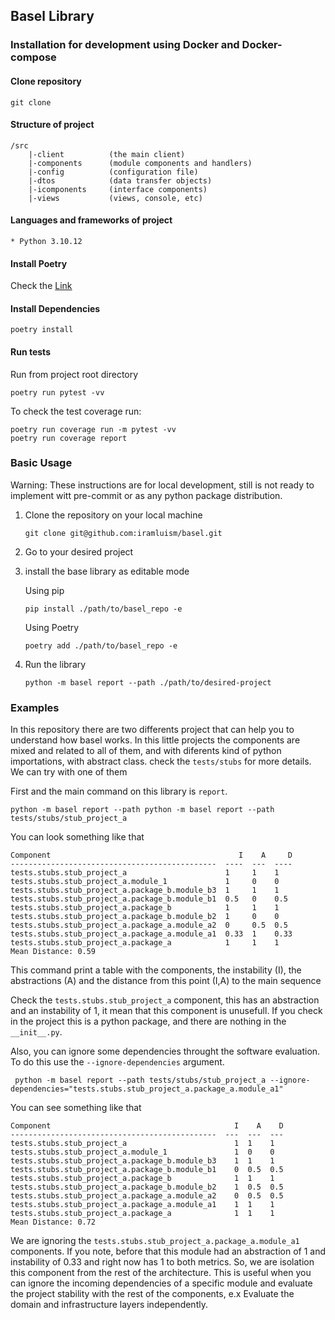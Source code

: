 
## Basel Library

### Installation for development using Docker and Docker-compose


#### Clone repository

````
git clone
````

#### Structure of project

````
/src
    |-client          (the main client)
    |-components      (module components and handlers)
    |-config          (configuration file)
    |-dtos            (data transfer objects)
    |-icomponents     (interface components)
    |-views           (views, console, etc)
````


#### Languages and frameworks of project
````
* Python 3.10.12

````

#### Install Poetry

Check the [Link](https://python-poetry.org/docs/#installing-manually)

#### Install Dependencies

```
poetry install
```

#### Run tests

Run from project root directory

````
poetry run pytest -vv
````

To check the test coverage run:
```
poetry run coverage run -m pytest -vv
poetry run coverage report
```

### Basic Usage

Warning: These instructions are for local development, still is not ready to implement witt pre-commit or as any python package distribution.

1. Clone the repository on your local machine
   ```
   git clone git@github.com:iramluism/basel.git
   ```
2. Go to your desired project 
3. install the base library as editable mode 
   
   Using pip
   ```
   pip install ./path/to/basel_repo -e 
   ```
   
   Using Poetry
   ```
   poetry add ./path/to/basel_repo -e
   ```
4. Run the library 

    ```
    python -m basel report --path ./path/to/desired-project
    ```

### Examples
In this repository there are two differents project that can help you to understand how basel works. In this little projects the components are mixed and related to all of them, and with diferents kind of python importations, with abstract class. check the `tests/stubs` for more details. We can try with one of them

First and the main command on this library is `report`. 
```
python -m basel report --path python -m basel report --path tests/stubs/stub_project_a
```
You can look something like that
```
Component                                          I    A     D
----------------------------------------------  ----  ---  ----
tests.stubs.stub_project_a                      1     1    1
tests.stubs.stub_project_a.module_1             1     0    0
tests.stubs.stub_project_a.package_b.module_b3  1     1    1
tests.stubs.stub_project_a.package_b.module_b1  0.5   0    0.5
tests.stubs.stub_project_a.package_b            1     1    1
tests.stubs.stub_project_a.package_b.module_b2  1     0    0
tests.stubs.stub_project_a.package_a.module_a2  0     0.5  0.5
tests.stubs.stub_project_a.package_a.module_a1  0.33  1    0.33
tests.stubs.stub_project_a.package_a            1     1    1
Mean Distance: 0.59
```
This command print a table with the components, the instability (I), the abstractions (A) and the distance from this point (I,A) to the main sequence

Check the `tests.stubs.stub_project_a` component, this has an abstraction and an instability of 1, it mean that this component is unusefull. If you check in the project this is a python package, and there are nothing in the ``__init__.py``. 

Also, you can ignore some dependencies throught the software evaluation.
To do this use the `--ignore-dependencies` argument.

```
 python -m basel report --path tests/stubs/stub_project_a --ignore-dependencies="tests.stubs.stub_project_a.package_a.module_a1"
```
You can see something like that
```
Component                                         I    A    D
----------------------------------------------  ---  ---  ---
tests.stubs.stub_project_a                        1  1    1
tests.stubs.stub_project_a.module_1               1  0    0
tests.stubs.stub_project_a.package_b.module_b3    1  1    1
tests.stubs.stub_project_a.package_b.module_b1    0  0.5  0.5
tests.stubs.stub_project_a.package_b              1  1    1
tests.stubs.stub_project_a.package_b.module_b2    1  0.5  0.5
tests.stubs.stub_project_a.package_a.module_a2    0  0.5  0.5
tests.stubs.stub_project_a.package_a.module_a1    1  1    1
tests.stubs.stub_project_a.package_a              1  1    1
Mean Distance: 0.72
```

We are ignoring the `tests.stubs.stub_project_a.package_a.module_a1` components.  If you note, before that this module had an abstraction of 1 and instability of 0.33 and right now has 1 to both metrics. So, we are isolation this component from the rest of the architecture. This is useful when you can ignore the incoming dependencies of a specific module and evaluate the project stability with the rest of the components, e.x Evaluate the domain and infrastructure layers independently.